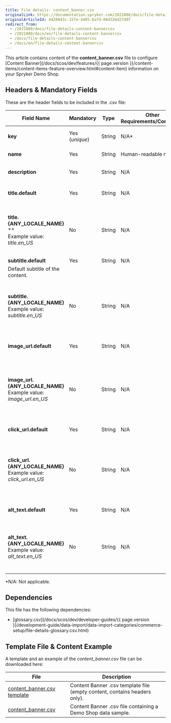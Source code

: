 ```yaml
---
title: File details- content_banner.csv
originalLink: https://documentation.spryker.com/2021080/docs/file-details-content-bannercsv
originalArticleId: 4420043c-15fe-4485-8a7d-00d326d27d0f
redirect_from:
  - /2021080/docs/file-details-content-bannercsv
  - /2021080/docs/en/file-details-content-bannercsv
  - /docs/file-details-content-bannercsv
  - /docs/en/file-details-content-bannercsv
---
```


This article contains content of the **content_banner.csv** file to configure [Content Banner](/docs/scos/dev/features/{{ page.version }}/content-items/content-items-feature-overview.html#content-item) information on your Spryker Demo Shop.

## Headers & Mandatory Fields 
These are the header fields to be included in the .csv file:

| Field Name | Mandatory | Type | Other Requirements/Comments | Description |
| --- | --- | --- | --- | --- |
| **key** | Yes (*unique*) | String |N/A* | Unique identifier of the content. |
| **name** | Yes | String |Human-readable name. | Name of the content. |
| **description** | Yes | String |N/A | Description of the content. |
| **title.default** | Yes | String |N/A |Default title of the content.  |
| **title.{ANY_LOCALE_NAME}** **<br>Example value: *title.en_US* | No | String | N/A | Title of the content, translated into the specified locale (US for our example). 
| **subtitle.default** | Yes | String |N/A | 	
Default subtitle of the content. |
| **subtitle.{ANY_LOCALE_NAME}**<br>Example value: *subtitle.en_US* | No | String | N/A | Subttitle of the content, translated into the specified locale (US for our example). 
| **image_url.default** | Yes | String |N/A | Default image URL of the content. |
| **image_url.{ANY_LOCALE_NAME}**<br>Example value: *image_url.en_US* | No | String | N/A | Image URL of the content, translated into the specified locale (US for our example). 
| **click_url.default** | Yes | String |N/A | Default click URL of the content. |
| **click_url.{ANY_LOCALE_NAME}**<br>Example value: *click_url.en_US* | No | String | N/A | Click URL of the content, translated into the specified locale (US for our example). 
| **alt_text.default** | Yes | String |N/A | Default alt text of the content. |
| **alt_text.{ANY_LOCALE_NAME}**<br>Example value: *alt_text.en_US* | No | String | N/A | Alt text of the content, translated into the specified locale (US for our example). 
*N/A: Not applicable.

## Dependencies

This file has the following dependencies:
*    [glossary.csv](/docs/scos/dev/developer-guides/{{ page.version }}/development-guide/data-import/data-import-categories/commerce-setup/file-details-glossary.csv.html) 

## Template File & Content Example
A template and an example of the *content_banner.csv*  file can be downloaded here:

| File | Description |
| --- | --- |
| [content_banner.csv template](https://spryker.s3.eu-central-1.amazonaws.com/docs/Developer+Guide/Back-End/Data+Manipulation/Data+Ingestion/Data+Import/Data+Import+Categories/Content+Management/Template+content_banner.csv) | Content Banner .csv template file (empty content, contains headers only). |
| [content_banner.csv](https://spryker.s3.eu-central-1.amazonaws.com/docs/Developer+Guide/Back-End/Data+Manipulation/Data+Ingestion/Data+Import/Data+Import+Categories/Content+Management/content_banner.csv) | Content Banner .csv file containing a Demo Shop data sample. |

